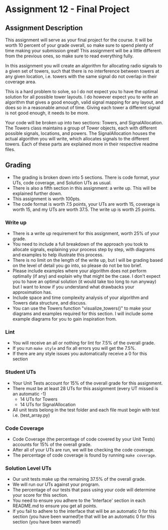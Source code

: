 # Assignment 12 - Final Project

## Assignment Description

This assignment will serve as your final project for the course. It will be worth 10 percent of your grade overall, so make sure to spend plenty of time making your submission great! This assignment will be a little different from the previous ones, so make sure to read everything fully.

In this assignment you will create an algorithm for allocating radio signals to a given set of towers, such that there  is no interference between towers at any given location, i.e. towers with the same signal do not overlap in their coverage area. 

This is a hard problem to solve, so I do not expect you to have the optimal solution for all possible tower layouts. I do however expect you to write an algorithm that gives a good enough, valid signal mapping for any layout, and does so in a reasonable amout of time. Giving each tower a different signal is not good enough, it needs to be more.

Your code will be broken up into two sections: Towers, and SignalAllocation. The Towers class maintains a group of Tower objects, each with different possible signals, locations, and powers. The SignalAllocation houses the actual algorithm you will write, which allocates signals to the different towers. Each of these parts are explained more in their respective readme files.

## Grading

- The grading is broken down into 5 sections. There is code format, your UTs, code coverage, and Solution UTs as usual.
- There is also a fifth section in this assignment: a write up. This will be explained further down.
- This assignment is worth 100pts.
- The code format is worth 7.5 points, your UTs are worth 15, coverage is worth 15, and my UTs are worth 37.5. The write up is worth 25 points.

### Write up

- There is a write up requirement for this assignment, worth 25% of your grade.
- You need to include a full breakdown of the approach you took to allocate signals, explaining your process step by step, with diagrams and examples to help illustrate this process.
- There is no limit on the length of the write up, but I will be grading based on the level of detail you go into, so please do not be too brief.
- Please include examples where your algorithm does not perform optimally (if any) and explain why that might be the case. I don't expect you to have an optimal solution (it would take too long to run anyway) but I want to know if you understand what drawbacks your approximation has.
- Include space and time complexity analysis of your algorithm and Towers data structure, and discuss.
- You can use the Towers function "visualize_towers()" to make your diagrams and examples required for this section. I will include some example diagrams for you to gain inspiration from.

### Lint

- You will receive an all or nothing for lint for 7.5% of the overall grade.
- If you run `make style` and fix all errors you will get the 7.5%.
- If there are any style issues you automatically receive a 0 for this section

### Student UTs

- Your Unit Tests account for 15% of the overall grade for this assignment.
- There must be at least 28 UTs for this assignment (every UT missed is an automatic -1)
    - 14 UTs for Towers
    - 14 UTs for SignalAllocation
- All unit tests belong in the test folder and each file must begin with test i.e. (test_array.py)

### Code Coverage

- Code Coverage (the percentage of code covered by your Unit Tests) accounts for 15% of the overall grade.
- After all of your UTs are run, we will be checking the code coverage.
- The percentage of code coverage is found by running `make coverage`.

### Solution Level UTs

- Our unit tests make up the remaining 37.5% of the overall grade.
- We will run our UTs against your program.
- The percentage of our tests that pass using your code will determine your score for this section.
- You need to ensure you adhere to the 'Interface' section in each README.md to ensure you get all points.
- If you fail to adhere to the interface that will be an automatic 0 for this section (you have been warned!)e that will be an automatic 0 for this section (you have been warned!)

